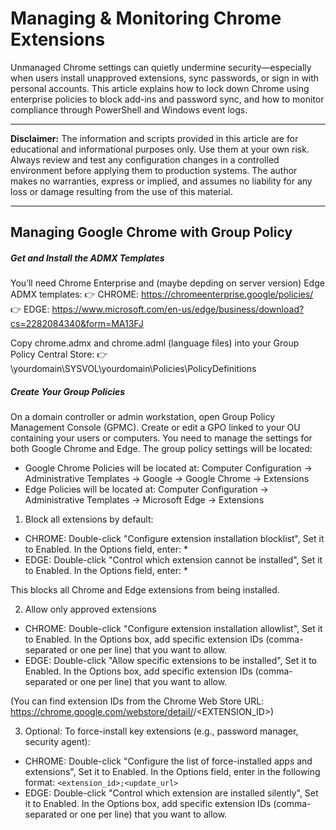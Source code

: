 # Managing & Monitoring Chrome Extensions

Unmanaged Chrome settings can quietly undermine security—especially when users install unapproved extensions, sync passwords, or sign in with personal accounts. This article explains how to lock down Chrome using enterprise policies to block add-ins and password sync, and how to monitor compliance through PowerShell and Windows event logs.

---

**Disclaimer:** The information and scripts provided in this article are for educational and informational purposes only. Use them at your own risk. Always review and test any configuration changes in a controlled environment before applying them to production systems. The author makes no warranties, express or implied, and assumes no liability for any loss or damage resulting from the use of this material.

---

## Managing Google Chrome with Group Policy

##### Get and Install the ADMX Templates
You’ll need Chrome Enterprise and (maybe depding on server version) Edge ADMX templates:
👉 CHROME: https://chromeenterprise.google/policies/
👉 EDGE: https://www.microsoft.com/en-us/edge/business/download?cs=2282084340&form=MA13FJ

Copy chrome.admx and chrome.adml (language files) into your Group Policy Central Store:
👉 \\yourdomain\SYSVOL\yourdomain\Policies\PolicyDefinitions

##### Create Your Group Policies
On a domain controller or admin workstation, open Group Policy Management Console (GPMC). Create or edit a GPO linked to your OU containing your users or computers. You need to manage the settings for both Google Chrome and Edge.  The group policy settings will be located: 

- Google Chrome Policies will be located at: Computer Configuration → Administrative Templates → Google → Google Chrome → Extensions
- Edge Policies will be located at: Computer Configuration → Administrative Templates → Microsoft Edge → Extensions

1. Block all extensions by default:
- CHROME: Double-click "Configure extension installation blocklist", Set it to Enabled. In the Options field, enter: *
- EDGE: Double-click "Control which extension cannot be installed", Set it to Enabled. In the Options field, enter: *

This blocks all Chrome and Edge extensions from being installed.

2. Allow only approved extensions
- CHROME: Double-click "Configure extension installation allowlist", Set it to Enabled. In the Options box, add specific extension IDs (comma-separated or one per line) that you want to allow.
- EDGE: Double-click "Allow specific extensions to be installed", Set it to Enabled. In the Options box, add specific extension IDs (comma-separated or one per line) that you want to allow.

(You can find extension IDs from the Chrome Web Store URL:
https://chrome.google.com/webstore/detail/<extension-name>/<EXTENSION_ID>)

3. Optional: To force-install key extensions (e.g., password manager, security agent):
- CHROME: Double-click "Configure the list of force-installed apps and extensions", Set it to Enabled. In the Options field, enter in the following format: ```<extension_id>;<update_url>```
- EDGE: Double-click "Control which extension are installed silently", Set it to Enabled. In the Options box, add specific extension IDs (comma-separated or one per line) that you want to allow.